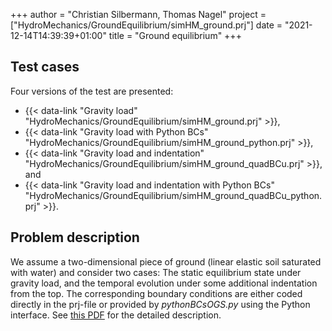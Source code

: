 +++
author = "Christian Silbermann, Thomas Nagel"
project = ["HydroMechanics/GroundEquilibrium/simHM_ground.prj"]
date = "2021-12-14T14:39:39+01:00"
title = "Ground equilibrium"
+++

## Test cases

Four versions of the test are presented:

- {{< data-link "Gravity load" "HydroMechanics/GroundEquilibrium/simHM_ground.prj" >}},
- {{< data-link "Gravity load with Python BCs" "HydroMechanics/GroundEquilibrium/simHM_ground_python.prj" >}},
- {{< data-link "Gravity load and indentation" "HydroMechanics/GroundEquilibrium/simHM_ground_quadBCu.prj" >}}, and
- {{< data-link "Gravity load and indentation with Python BCs" "HydroMechanics/GroundEquilibrium/simHM_ground_quadBCu_python.prj" >}}.

## Problem description

We assume a two-dimensional piece of ground (linear elastic soil saturated with water) and consider two cases: The static equilibrium state under gravity load, and the temporal evolution under some additional indentation from the top. The corresponding boundary conditions are either coded directly in the prj-file or provided by *pythonBCsOGS.py* using the Python interface.
See [this PDF](HM_GroundEquilibrium.pdf) for the detailed description.
